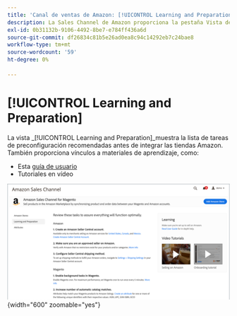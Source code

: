 ```yaml
---
title: 'Canal de ventas de Amazon: [!UICONTROL Learning and Preparation]'
description: La Sales Channel de Amazon proporciona la pestaña Vista de aprendizaje y preparación para facilitar el acceso a una lista de tareas de configuración y recursos informativos.
exl-id: 0b31132b-9106-4492-8be7-e784ff436a6d
source-git-commit: df26834c81b5e26ad0ea8c94c14292eb7c24bae8
workflow-type: tm+mt
source-wordcount: '59'
ht-degree: 0%

---
```


# [!UICONTROL Learning and Preparation]

La vista _[!UICONTROL Learning and Preparation]_muestra la lista de tareas de preconfiguración recomendadas antes de integrar las tiendas Amazon. También proporciona vínculos a materiales de aprendizaje, como:

- Esta [guía de usuario](./overview.md)
- Tutoriales en vídeo

![Vista de aprendizaje y preparación](assets/learning-preparation.png){width="600" zoomable="yes"}
